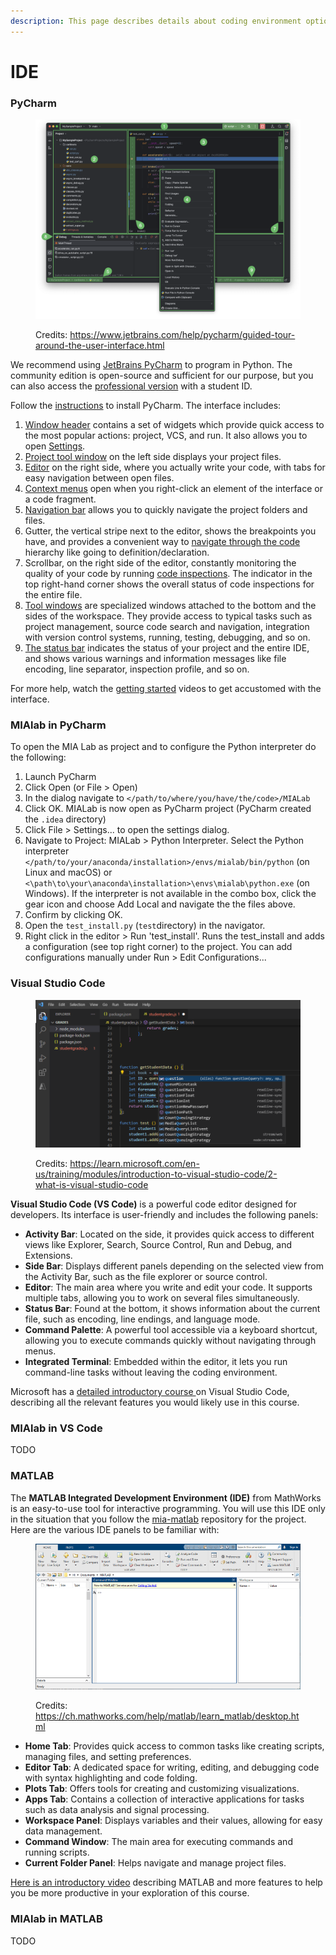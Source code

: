 ```yaml
---
description: This page describes details about coding environment options you can use.
---
```


# IDE

### **PyCharm**

<figure><img src="../../.gitbook/assets/pycharm-interface.png" alt=""><figcaption><p>Credits: <a href="https://www.jetbrains.com/help/pycharm/guided-tour-around-the-user-interface.html">https://www.jetbrains.com/help/pycharm/guided-tour-around-the-user-interface.html</a></p></figcaption></figure>

We recommend using [JetBrains PyCharm](https://www.jetbrains.com/pycharm/) to program in Python. The community edition is open-source and sufficient for our purpose, but you can also access the [professional version](https://www.jetbrains.com/products/compare/?product=pycharm\&product=pycharm-ce) with a student ID.&#x20;

Follow the [instructions](https://www.jetbrains.com/help/pycharm/requirements-installation-and-launching.html) to install PyCharm. The interface includes:

1. [Window header](https://www.jetbrains.com/help/pycharm/new-ui.html#window\_header) contains a set of widgets which provide quick access to the most popular actions: project, VCS, and run. It also allows you to open [Settings](https://www.jetbrains.com/help/pycharm/configuring-project-and-ide-settings.html).
2. [Project tool window](https://www.jetbrains.com/help/pycharm/project-tool-window.html) on the left side displays your project files.
3. [Editor](https://www.jetbrains.com/help/pycharm/using-code-editor.html) on the right side, where you actually write your code, with tabs for easy navigation between open files.
4. [Context menus](https://www.jetbrains.com/help/pycharm/guided-tour-around-the-user-interface.html#context-menus) open when you right-click an element of the interface or a code fragment.
5. [Navigation bar](https://www.jetbrains.com/help/pycharm/guided-tour-around-the-user-interface.html#navigation-bar) allows you to quickly navigate the project folders and files.
6. Gutter, the vertical stripe next to the editor, shows the breakpoints you have, and provides a convenient way to [navigate through the code](https://www.jetbrains.com/help/pycharm/navigating-through-the-source-code.html) hierarchy like going to definition/declaration.
7. Scrollbar, on the right side of the editor, constantly monitoring the quality of your code by running [code inspections](https://www.jetbrains.com/help/pycharm/code-inspection.html). The indicator in the top right-hand corner shows the overall status of code inspections for the entire file.
8. [Tool windows](https://www.jetbrains.com/help/pycharm/tool-windows.html) are specialized windows attached to the bottom and the sides of the workspace. They provide access to typical tasks such as project management, source code search and navigation, integration with version control systems, running, testing, debugging, and so on.
9. [The status bar](https://www.jetbrains.com/help/pycharm/guided-tour-around-the-user-interface.html#status-bar) indicates the status of your project and the entire IDE, and shows various warnings and information messages like file encoding, line separator, inspection profile, and so on.

For more help, watch the [getting started](https://www.jetbrains.com/pycharm/documentation/) videos to get accustomed with the interface.

### **MIAlab in PyCharm**

To open the MIA Lab as project and to configure the Python interpreter do the following:

1. Launch PyCharm
2. Click Open (or File > Open)
3. In the dialog navigate to `</path/to/where/you/have/the/code>/MIALab`
4. Click OK. MIALab is now open as PyCharm project (PyCharm created the `.idea` directory)
5. Click File > Settings... to open the settings dialog.
6. Navigate to Project: MIALab > Python Interpreter. Select the Python interpreter `</path/to/your/anaconda/installation>/envs/mialab/bin/python` (on Linux and macOS) or `<\path\to\your\anaconda\installation>\envs\mialab\python.exe` (on Windows). If the interpreter is not available in the combo box, click the gear icon and choose Add Local and navigate the the files above.
7. Confirm by clicking OK.
8. Open the `test_install.py` (`test`directory) in the navigator.
9. Right click in the editor > Run 'test\_install'. Runs the test\_install and adds a configuration (see top right corner) to the project. You can add configurations manually under Run > Edit Configurations...

### Visual Studio Code

<figure><img src="../../.gitbook/assets/visual-studio-code.png" alt=""><figcaption><p>Credits: <a href="https://learn.microsoft.com/en-us/training/modules/introduction-to-visual-studio-code/2-what-is-visual-studio-code">https://learn.microsoft.com/en-us/training/modules/introduction-to-visual-studio-code/2-what-is-visual-studio-code</a></p></figcaption></figure>

**Visual Studio Code (VS Code)** is a powerful code editor designed for developers. Its interface is user-friendly and includes the following panels:

* **Activity Bar**: Located on the side, it provides quick access to different views like Explorer, Search, Source Control, Run and Debug, and Extensions.
* **Side Bar**: Displays different panels depending on the selected view from the Activity Bar, such as the file explorer or source control.
* **Editor**: The main area where you write and edit your code. It supports multiple tabs, allowing you to work on several files simultaneously.
* **Status Bar**: Found at the bottom, it shows information about the current file, such as encoding, line endings, and language mode.
* **Command Palette**: A powerful tool accessible via a keyboard shortcut, allowing you to execute commands quickly without navigating through menus.
* **Integrated Terminal**: Embedded within the editor, it lets you run command-line tasks without leaving the coding environment.

Microsoft has a [detailed introductory course ](https://learn.microsoft.com/en-us/training/modules/introduction-to-visual-studio-code/)on Visual Studio Code, describing all the relevant features you would likely use in this course.&#x20;

### **MIAlab in VS Code**

TODO

### MATLAB

The **MATLAB Integrated Development Environment (IDE)** from MathWorks is an easy-to-use tool for interactive programming. You will use this IDE only in the situation that you follow the [mia-matlab](https://github.com/ubern-mialab/mia-matlab) repository for the project. Here are the various IDE panels to be familiar with:

<figure><img src="../../.gitbook/assets/matlab-ide.png" alt=""><figcaption><p>Credits:  <a href="https://ch.mathworks.com/help/matlab/learn_matlab/desktop.html">https://ch.mathworks.com/help/matlab/learn_matlab/desktop.html</a></p></figcaption></figure>

* **Home Tab**: Provides quick access to common tasks like creating scripts, managing files, and setting preferences.
* **Editor Tab**: A dedicated space for writing, editing, and debugging code with syntax highlighting and code folding.
* **Plots Tab**: Offers tools for creating and customizing visualizations.
* **Apps Tab**: Contains a collection of interactive applications for tasks such as data analysis and signal processing.
* **Workspace Panel**: Displays variables and their values, allowing for easy data management.
* **Command Window**: The main area for executing commands and running scripts.
* **Current Folder Panel**: Helps navigate and manage project files.

[Here is an introductory video](https://ch.mathworks.com/videos/introduction-to-matlab-1621968498775.html) describing MATLAB and more features to help you be more productive in your exploration of this course.

### **MIAlab in MATLAB**

TODO

